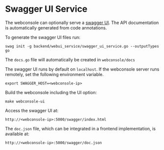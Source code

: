 <!--
SPDX-License-Identifier: Apache-2.0
Copyright 2024 Canonical Ltd.
-->

# Swagger UI Service

The webconsole can optionally serve a [swagger UI](https://github.com/swaggo/swag).
The API documentation is automatically generated from code annotations.

To generate the swagger UI files run:
```
swag init -g backend/webui_service/swagger_ui_service.go --outputTypes go
```
The `docs.go` file will automatically be created in `webconsole/docs`

The swagger UI runs by default on `localhost`. If the webconsole server runs remotely, set the following environment variable.
```
export SWAGGER_HOST=<webconsole-ip>
```
Build the webconsole including the UI option:
```
make webconsole-ui
```
Access the swagger UI at:
```
http://<webconsole-ip>:5000/swagger/index.html
```
The `doc.json` file, which can be integrated in a frontend implementation, is available at:
```
http://<webconsole-ip>:5000/swagger/doc.json
```